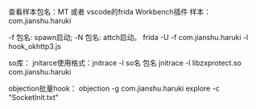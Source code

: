 
查看样本包名：MT 或者 vscode的frida Workbench插件
样本：com.jianshu.haruki

-f 包名: spawn启动; 
-N 包名: attch启动。 
frida -U -f com.jianshu.haruki -l hook_okhttp3.js

so库：
jnitarce使用格式：jnitrace -l so名 包名
jnitrace -l libzxprotect.so com.jianshu.haruki


objection批量hook：
objection -g com.jianshu.haruki explore -c "SocketInit.txt"
